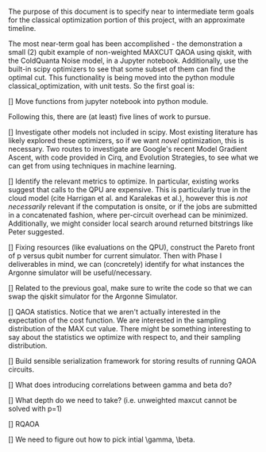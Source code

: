 The purpose of this document is to specify near to intermediate term goals for the classical optimization portion of this project, with an approximate timeline.

The most near-term goal has been accomplished - the demonstration a small (2) qubit example of non-weighted MAXCUT QAOA using qiskit, with the ColdQuanta Noise model, in a Jupyter notebook. Additionally, use the built-in scipy optimizers to see that some subset of them can find the optimal cut. This functionality is being moved into the python module classical_optimization, with unit tests. So the first goal is:

[] Move functions from jupyter notebook into python module.  

Following this, there are (at least) five lines of work to pursue. 

[] Investigate other models not included in scipy. Most existing literature has likely explored these optimizers, so if we want _novel_ optimization, this is necessary. Two routes to investigate are Google's recent Model Gradient Ascent, with code provided in Cirq, and Evolution Strategies, to see what we can get from using techniques in machine learning.

[] Identify the relevant metrics to optimize. In particular, existing works suggest that calls to the QPU are expensive. This is particularly true in the cloud model (cite Harrigan et al. and Karalekas et al.), however this is _not necessarily_ relevant if the computation is onsite, or if the jobs are submitted in a concatenated fashion, where per-circuit overhead can be minimized. Additionally, we might consider local search around returned bitstrings like Peter suggested.

[] Fixing resources (like evaluations on the QPU), construct the Pareto front of p versus qubit number for current simulator. Then with Phase I deliverables in mind, we can (concretely) identify for what instances the Argonne simulator will be useful/necessary.

[] Related to the previous goal, make sure to write the code so that we can swap the qiskit simulator for the Argonne Simulator.

[] QAOA statistics. Notice that we aren't actually interested in the expectation of the cost function. We are interested in the sampling distribution of the MAX cut value. There might be something interesting to say about the statistics we optimize with respect to, and their sampling distribution.

[] Build sensible serialization framework for storing results of running QAOA circuits.

[] What does introducing correlations between gamma and beta do?

[] What depth do we need to take? (i.e. unweighted maxcut cannot be solved with p=1)

[] RQAOA

[] We need to figure out how to pick intial \gamma, \beta.

